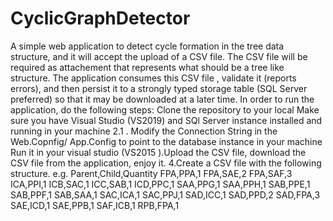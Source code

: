 # CyclicGraphDetector
A simple web application to detect cycle formation in the tree data structure, and it will accept the upload of a CSV file. The CSV file will be required as attachement that represents what should be a tree like structure. The application consumes this CSV file , validate it (reports errors), and then persist it to a strongly typed storage table (SQL Server preferred) so that it may be downloaded at a later time.  In order to run the application, do the following steps:      Clone the repository to your local     Make sure you have Visual Studio (VS2019) and SQl Server instance installed and running in your machine 2.1 . Modify the Connection String in the Web.Copnfig/ App.Config to point to the database instance in your machine     Run it in your visual studio (VS2015 ).Upload the CSV file, download the CSV file from the application, enjoy it. 4.Create a CSV file with the following structure. e.g. Parent,Child,Quantity FPA,PPA,1 FPA,SAE,2 FPA,SAF,3 ICA,PPI,1 ICB,SAC,1 ICC,SAB,1 ICD,PPC,1 SAA,PPG,1 SAA,PPH,1 SAB,PPE,1 SAB,PPF,1 SAB,SAA,1 SAC,ICA,1 SAC,PPJ,1 SAD,ICC,1 SAD,PPD,2 SAD,FPA,3 SAE,ICD,1 SAE,PPB,1 SAF,ICB,1 RPB,FPA,1
